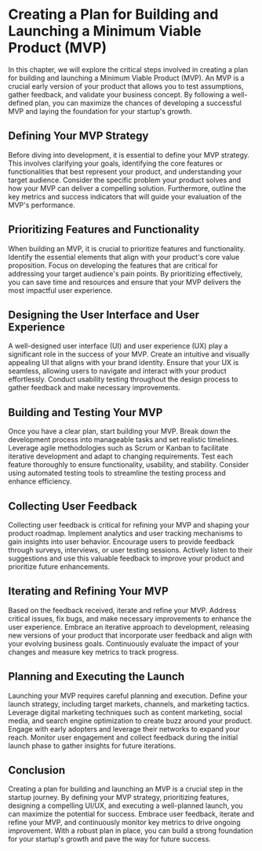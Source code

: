 Creating a Plan for Building and Launching a Minimum Viable Product (MVP)
==================================================================================

In this chapter, we will explore the critical steps involved in creating a plan for building and launching a Minimum Viable Product (MVP). An MVP is a crucial early version of your product that allows you to test assumptions, gather feedback, and validate your business concept. By following a well-defined plan, you can maximize the chances of developing a successful MVP and laying the foundation for your startup's growth.

**Defining Your MVP Strategy**
------------------------------

Before diving into development, it is essential to define your MVP strategy. This involves clarifying your goals, identifying the core features or functionalities that best represent your product, and understanding your target audience. Consider the specific problem your product solves and how your MVP can deliver a compelling solution. Furthermore, outline the key metrics and success indicators that will guide your evaluation of the MVP's performance.

**Prioritizing Features and Functionality**
-------------------------------------------

When building an MVP, it is crucial to prioritize features and functionality. Identify the essential elements that align with your product's core value proposition. Focus on developing the features that are critical for addressing your target audience's pain points. By prioritizing effectively, you can save time and resources and ensure that your MVP delivers the most impactful user experience.

**Designing the User Interface and User Experience**
----------------------------------------------------

A well-designed user interface (UI) and user experience (UX) play a significant role in the success of your MVP. Create an intuitive and visually appealing UI that aligns with your brand identity. Ensure that your UX is seamless, allowing users to navigate and interact with your product effortlessly. Conduct usability testing throughout the design process to gather feedback and make necessary improvements.

**Building and Testing Your MVP**
---------------------------------

Once you have a clear plan, start building your MVP. Break down the development process into manageable tasks and set realistic timelines. Leverage agile methodologies such as Scrum or Kanban to facilitate iterative development and adapt to changing requirements. Test each feature thoroughly to ensure functionality, usability, and stability. Consider using automated testing tools to streamline the testing process and enhance efficiency.

**Collecting User Feedback**
----------------------------

Collecting user feedback is critical for refining your MVP and shaping your product roadmap. Implement analytics and user tracking mechanisms to gain insights into user behavior. Encourage users to provide feedback through surveys, interviews, or user testing sessions. Actively listen to their suggestions and use this valuable feedback to improve your product and prioritize future enhancements.

**Iterating and Refining Your MVP**
-----------------------------------

Based on the feedback received, iterate and refine your MVP. Address critical issues, fix bugs, and make necessary improvements to enhance the user experience. Embrace an iterative approach to development, releasing new versions of your product that incorporate user feedback and align with your evolving business goals. Continuously evaluate the impact of your changes and measure key metrics to track progress.

**Planning and Executing the Launch**
-------------------------------------

Launching your MVP requires careful planning and execution. Define your launch strategy, including target markets, channels, and marketing tactics. Leverage digital marketing techniques such as content marketing, social media, and search engine optimization to create buzz around your product. Engage with early adopters and leverage their networks to expand your reach. Monitor user engagement and collect feedback during the initial launch phase to gather insights for future iterations.

**Conclusion**
--------------

Creating a plan for building and launching an MVP is a crucial step in the startup journey. By defining your MVP strategy, prioritizing features, designing a compelling UI/UX, and executing a well-planned launch, you can maximize the potential for success. Embrace user feedback, iterate and refine your MVP, and continuously monitor key metrics to drive ongoing improvement. With a robust plan in place, you can build a strong foundation for your startup's growth and pave the way for future success.
